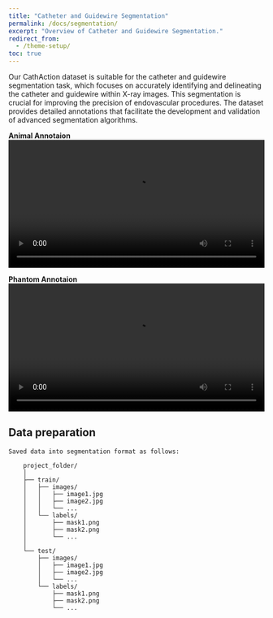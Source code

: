 ```yaml
---
title: "Catheter and Guidewire Segmentation"
permalink: /docs/segmentation/
excerpt: "Overview of Catheter and Guidewire Segmentation."
redirect_from:
  - /theme-setup/
toc: true
---
```


Our CathAction dataset is suitable for the catheter and guidewire segmentation task, which focuses on accurately identifying and delineating the catheter and guidewire within X-ray images. This segmentation is crucial for improving the precision of endovascular procedures. The dataset provides detailed annotations that facilitate the development and validation of advanced segmentation algorithms.


**Animal Annotaion**
<video width="100%" controls>
  <source src="../../assets/videos/TMI_Annotation_Seg_Demo_Animal.mp4" type="video/mp4">
  Your browser does not support the video tag.
</video>

**Phantom Annotaion**
<video width="100%" controls>
  <source src="../../assets/videos/TMI_Annotation_Seg_Demo_Phantom.mp4" type="video/mp4">
  Your browser does not support the video tag.
</video>

## Data preparation

    Saved data into segmentation format as follows:
    
        project_folder/                                                    
        │                                                                       
        ├── train/                                                                       
        │   ├── images/                                                                       
        │   │   ├── image1.jpg                                                                       
        │   │   ├── image2.jpg                                                                       
        │   │   └── ...                                                                       
        │   └── labels/                                                                       
        │       ├── mask1.png                                                                       
        │       ├── mask2.png                                                                       
        │       └── ...                                                                       
        │                                                                       
        └── test/                                                                       
            ├── images/                                                                       
            │   ├── image1.jpg                                                                                                                          
            │   ├── image2.jpg                                                                       
            │   └── ...                                                                       
            └── labels/                                                                       
                ├── mask1.png                                                                   
                ├── mask2.png                                                                       
                └── ...                                                                       
